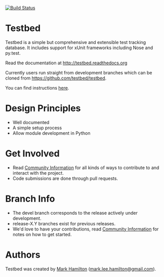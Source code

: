 [![Build Status](https://travis-ci.org/testbed/testbed.svg?branch=devel)](https://travis-ci.org/testbed/testbed)


Testbed
=======

Testbed is a simple but comprehensive and extensible test tracking database. It includes support for xUnit frameworks including Nose and py.test.

Read the documentation at http://testbed.readthedocs.org

Currently users run straight from development branches which can be cloned from 
https://github.com/testbed/testbed.


You can find instructions [here](http://testbed.readthedocs.com/intro_getting_started.html).

Design Principles
=================

   * Well documented
   * A simple setup process
   * Allow module development in Python
  
Get Involved
============

   * Read [Community Information](http://testbed.readthedocs.org/community.html)
     for all kinds of ways to contribute to and interact with the project.
   * Code submissions are done through pull requests.

Branch Info
===========

   * The devel branch corresponds to the release actively under development.
   * release-X.Y branches exist for previous releases.
   * We'd love to have your contributions, read [Community Information](http://testbed.readthedocs.org/community.html) for notes on how to get started.

Authors
=======

Testbed was created by [Mark Hamilton](https://github.com/markleehamilton) (mark.lee.hamilton@gmail.com).
